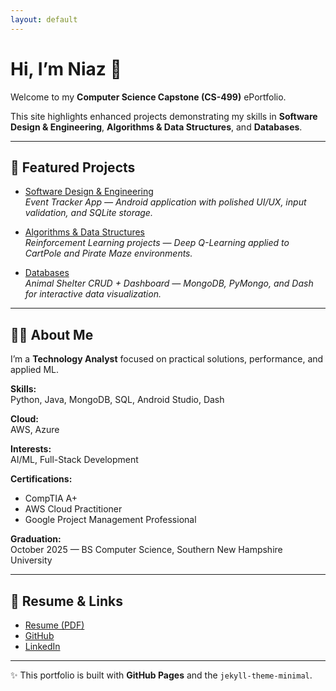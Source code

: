 ```yaml
---
layout: default
---
```


# Hi, I’m Niaz 👋

Welcome to my **Computer Science Capstone (CS-499)** ePortfolio.  

This site highlights enhanced projects demonstrating my skills in **Software Design & Engineering**, **Algorithms & Data Structures**, and **Databases**.

---

## 🚀 Featured Projects

- [Software Design & Engineering](/projects/software-design.html)  
  *Event Tracker App — Android application with polished UI/UX, input validation, and SQLite storage.*

- [Algorithms & Data Structures](/projects/algorithms.html)  
  *Reinforcement Learning projects — Deep Q-Learning applied to CartPole and Pirate Maze environments.*

- [Databases](/projects/databases.html)  
  *Animal Shelter CRUD + Dashboard — MongoDB, PyMongo, and Dash for interactive data visualization.*

---

## 👨‍💻 About Me

I’m a **Technology Analyst** focused on practical solutions, performance, and applied ML.

**Skills:**  
Python, Java, MongoDB, SQL, Android Studio, Dash  

**Cloud:**  
AWS, Azure  

**Interests:**  
AI/ML, Full-Stack Development  

**Certifications:**  
- CompTIA A+  
- AWS Cloud Practitioner  
- Google Project Management Professional  

**Graduation:**  
October 2025 — BS Computer Science, Southern New Hampshire University  

---

## 📄 Resume & Links

- [Resume (PDF)](/assets/resume.pdf)  
- [GitHub](https://github.com/niazkhan0731)  
- [LinkedIn](https://linkedin.com/in/niazkhan0731)

---

✨ This portfolio is built with **GitHub Pages** and the `jekyll-theme-minimal`.
